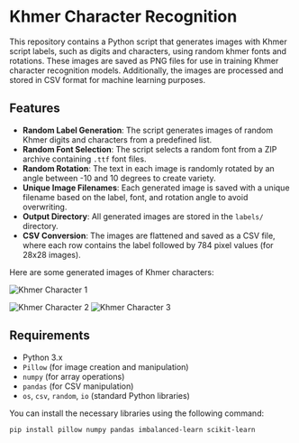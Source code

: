# Khmer Character Recognition 


This repository contains a Python script that generates images with Khmer script labels, such as digits and characters, using random khmer fonts and rotations. These images are saved as PNG files for use in training Khmer character recognition models. Additionally, the images are processed and stored in CSV format for machine learning purposes.

## Features

- **Random Label Generation**: The script generates images of random Khmer digits and characters from a predefined list.
- **Random Font Selection**: The script selects a random font from a ZIP archive containing `.ttf` font files.
- **Random Rotation**: The text in each image is randomly rotated by an angle between -10 and 10 degrees to create variety.
- **Unique Image Filenames**: Each generated image is saved with a unique filename based on the label, font, and rotation angle to avoid overwriting.
- **Output Directory**: All generated images are stored in the `labels/` directory.
- **CSV Conversion**: The images are flattened and saved as a CSV file, where each row contains the label followed by 784 pixel values (for 28x28 images).



Here are some generated images of Khmer characters:

![Khmer Character 1](ញ_0_-1.png)

![Khmer Character 2](ក_18_2.png)
![Khmer Character 3](គ_25_-2.png)




## Requirements

- Python 3.x
- `Pillow` (for image creation and manipulation)
- `numpy` (for array operations)
- `pandas` (for CSV manipulation)
- `os`, `csv`, `random`, `io` (standard Python libraries)

You can install the necessary libraries using the following command:

```bash
pip install pillow numpy pandas imbalanced-learn scikit-learn
